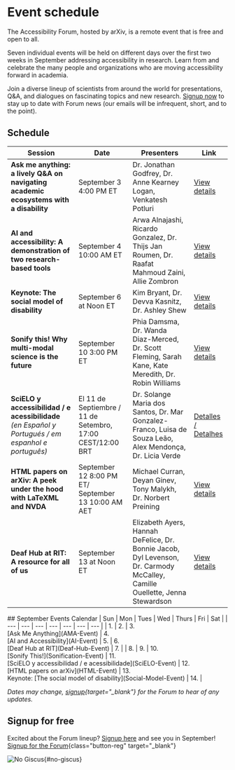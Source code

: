 # Event schedule

The Accessibility Forum, hosted by arXiv, is a remote event that is free and open to all.

Seven individual events will be held on different days over the first two weeks in September addressing accessibility in research. Learn from and celebrate the many people and organizations who are moving accessibility forward in academia.

Join a diverse lineup of scientists from around the world for presentations, Q&A, and dialogues on fascinating topics and new research. <a href="https://cornell.ca1.qualtrics.com/jfe/form/SV_eEZ1d27LF2fVM7Y" target="_blank">Signup now</a> to stay up to date with Forum news (our emails will be infrequent, short, and to the point).

## Schedule
| Session | Date | Presenters | Link |
| --- | - | --- | --- |
| **Ask me anything: a lively Q&A on navigating academic ecosystems with a disability** | September 3 4:00 PM ET | Dr. Jonathan Godfrey, Dr. Anne Kearney Logan, Venkatesh Potluri | <a href="AMA-Event">View details</a> |
| **AI and accessibility: A demonstration of two research-based tools** | September 4 10:00 AM ET | Arwa Alnajashi, Ricardo Gonzalez, Dr. Thijs Jan Roumen, Dr. Raafat Mahmoud Zaini, Allie Zombron | <a href="AI-Event">View details</a> |
| **Keynote: The social model of disability**  | September 6 at Noon ET | Kim Bryant, Dr. Devva Kasnitz, Dr. Ashley Shew | <a href="Social-Model-Event">View details</a> |
| **Sonify this! Why multi-modal science is the future** | September 10 3:00 PM ET | Phia Damsma, Dr. Wanda Diaz-Merced, Dr. Scott Fleming, Sarah Kane, Kate Meredith, Dr. Robin Williams | <a href="Sonification-Event">View details</a> |
| **SciELO y accessibilidad / e acessibilidade** *(en Español y Portugués / em espanhol e português)* | El 11 de Septiembre / 11 de Setembro, 17:00 CEST/12:00 BRT| Dr. Solange Maria dos Santos, Dr. Mar Gonzalez-Franco, Luisa de Souza Leão, Alex Mendonça, Dr. Licia Verde | <a href="SciELO-Event">Detalles / Detalhes</a> |
| **HTML papers on arXiv: A peek under the hood with LaTeXML and NVDA** | September 12 8:00 PM ET/ September 13 10:00 AM AET | Michael Curran, Deyan Ginev, Tony Malykh, Dr. Norbert Preining | <a href="HTML-Event">View details</a> |
| **Deaf Hub at RIT: A resource for all of us** | September 13 at Noon ET | Elizabeth Ayers, Hannah DeFelice, Dr. Bonnie Jacob, Dyl Levenson, Dr. Carmody McCalley,  Camille Ouellette, Jenna Stewardson | <a href="Deaf-Hub-Event">View details</a> |

<div class="calendar" markdown="1">
## September Events Calendar
| Sun | Mon | Tues | Wed | Thurs | Fri | Sat |
| --- | --- | --- | --- | --- | --- | --- |
| 1. | 2.  |  3.<br>[Ask Me Anything](AMA-Event) | 4. <br>[AI and Accessibility](AI-Event) | 5. | 6.<br>[Deaf Hub at RIT](Deaf-Hub-Event)  | 7. |
| 8. | 9.  | 10.<br> [Sonify This!](Sonification-Event) | 11.<br>[SciELO y accessibilidad / e acessibilidade](SciELO-Event)  | 12. <br>[HTML papers on arXiv](HTML-Event)  |  13.<br>Keynote: [The social model of disability](Social-Model-Event) | 14. |

*Dates may change, [signup](https://cornell.ca1.qualtrics.com/jfe/form/SV_eEZ1d27LF2fVM7Y){target="_blank"} for the Forum to hear of any updates.*
</div>

## Signup for free
Excited about the Forum lineup? <a href="https://cornell.ca1.qualtrics.com/jfe/form/SV_eEZ1d27LF2fVM7Y" target="_blank">Signup here</a> and see you in September!
[Signup for the Forum](https://cornell.ca1.qualtrics.com/jfe/form/SV_eEZ1d27LF2fVM7Y){class="button-reg" target="_blank"}

![No Giscus](){#no-giscus}

